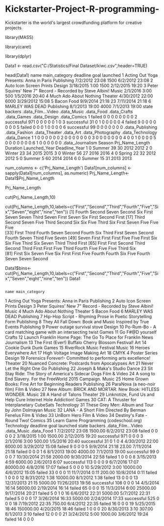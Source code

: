 # Kickstarter-Project-R-programming-
Kickstarter is the world's largest crowdfunding platform for creative projects

library(MASS)

library(caret)

library(dplyr)

Data1 <- read.csv("C:/Statistics/Final Dataset/kiwc.csv",header=TRUE)

head(Data1)
                                                      name main_category        deadline goal        launched
1                  Acting Out Yoga Presents: Anna in Paris    Publishing  7/2/2012 23:08 1500  6/2/2012 23:08
2                                  Auto Icon Screen Prints        Design  3/18/2015 1:00 1500 2/12/2015 19:20
3 Peter Squires' New 7" Record - Recorded by Steve Albini!         Music   2/1/2016 3:00  500  1/5/2016 20:40
4                                   Much Ado About Nothing       Theater 4/30/2012 22:00 6000 3/29/2012 15:08
5                                                    Bacon          Food  9/9/2014 21:18   23 7/11/2014 21:18
6                                          MARLEY WAS DEAD    Publishing  8/1/2013 19:00 4000  7/1/2013 19:00
       state backers .data_Film...Video .data_Music .data_Food .data_Crafts .data_Games .data_Design .data_Comics
1     failed       0                  0           0          0            0           0            0            0
2 successful     971                  0           0          0            0           0            1            0
3 successful      31                  0           1          0            0           0            0            0
4     failed       9                  0           0          0            0           0            0            0
5     failed       0                  0           0          1            0           0            0            0
6 successful      99                  0           0          0            0           0            0            0
  .data_Publishing .data_Fashion .data_Theater .data_Art .data_Photography .data_Technology .data_Dance
1                1             0             0         0                 0                0           0
2                0             0             0         0                 0                0           0
3                0             0             0         0                 0                0           0
4                0             0             1         0                 0                0           0
5                0             0             0         0                 0                0           0
6                1             0             0         0                 0                0           0
  .data_Journalism Season Prj_Name_Length Duration Launched_Year Deadline_Year
1                0 Summer              39       30          2012          2012
2                0 Winter              23       34          2015          2015
3                0 Winter              56       27          2016          2016
4                0 Spring              22       32          2012          2012
5                0 Summer               5       60          2014          2014
6                0 Summer              15       31          2013          2013

num_columns <- c('Prj_Name_Length')
Data1[num_columns] <- sapply(Data1[num_columns], as.numeric)
Prj_Name_Length<-Data1$Prj_Name_Length

Prj_Name_Length

cut(Prj_Name_Length,10)

cut(Prj_Name_Length,10,labels=c("First","Second","Third","Fourth","Five","Six","Seven","eight","nine","ten"))
  [1] Fourth Second Seven  Second Six    First  Seven  Seven  Third  Seven  First  Seven  Six    First  Second First 
  [17] Third  Second Seven  Five   Third  Second Six    Six    Five   Third  Six    First  Seven  Five   Five   Five  
  [33] First  Third  Fourth Seven  Second Fourth Six    Third  First  Seven  Second Fourth Seven  Third  Five   Seven 
  [49] Seven  First  First  First  Five   Five   First  Six    Six    Five   Third  Six    Seven  Third  Third  First 
  [65] First  First  Second Third  Second Third  First  First  Five   Third  Fourth Five   Five   Five   Third  Six   
  [81] First  Six    Seven  Five   Six    First  First  Five   Fourth Fourth Six    Five   Fourth Seven  Seven  Second
  
  
Data1$bins<-cut(Prj_Name_Length,10,labels=c("First","Second","Third","Fourth","Five","Six","Seven","eight","nine","ten"))
Data1

                                                                                       name main_category
1                                                   Acting Out Yoga Presents: Anna in Paris    Publishing
2                                                                   Auto Icon Screen Prints        Design
3                                  Peter Squires' New 7" Record - Recorded by Steve Albini!         Music
4                                                                    Much Ado About Nothing       Theater
5                                                                                     Bacon          Food
6                                                                           MARLEY WAS DEAD    Publishing
7                                Hip-Hop Script - Rhyming Prose in Poetic Storytelling Form    Publishing
8                                They All Fall Down: Book and Music Inspired by True Events    Publishing
9                                                               Power outage survival stove        Design
10                              Po-Rum-Bo - A card matching game with an intersecting twist         Games
11                                                                         Go F#@D yourself        Crafts
12                             Launch Franklin Home Page: The Go To Place for Franklin News    Journalism
13                                       The First (Ever!) Buffalo Cherry Blossom Festival!           Art
14                                                                         Cookie Dunk Dunk         Games
15                                                                 RiverRock Music Festival         Music
16                                                                        Heroes Everywhere           Art
17                                                                High Voltage Image Making           Art
18                                                                     CMYK 4 Poster Series        Design
19                             Forensics Forever!- Committed to performing arts excellence!       Theater
20                                             Nuanced Concrete: Postcards from Apocalypses           Art
21                                                               Never Let the Right One Go    Publishing
22                                                                   Joseph & Maka's Studio         Dance
23                                       Sit Stay Ride: The Story of America's Sidecar Dogs  Film & Video
24                                  A song to End Slavery. For the FreeWorld 2015 Campaign.         Music
25                                         Home Grown Books: Fine Art for Beginning Readers    Publishing
26                                                               ParaNova (a neo-noir film)  Film & Video
27                                   New Album: BRICK AND MORTAR. New Book: HITLESS WONDER.         Music
28                                                                         A Hand of Talons       Theater
29                               Linknotize, Fund Us and Help Cure Internet Hole Addiction!         Games
30                                              CAT: A Thruster for Interplanetary CubeSats    Technology
31                                          These Grey Men: Album and Tour by John Dolmayan         Music
32                                           LANA - A Short Film Directed By Berman Fenelus  Film & Video
33                                                                              UnBorn Hero  Film & Video
34                                                              Destiny's Fate - Round Two!        Comics
35                                                  Learn Game Programming (codeschool.org)    Technology
              deadline         goal         launched      state backers .data_Film...Video .data_Music .data_Food
1       7/2/2012 23:08      1500.00   6/2/2012 23:08     failed       0                  0           0          0
2       3/18/2015 1:00      1500.00  2/12/2015 19:20 successful     971                  0           0          0
3        2/1/2016 3:00       500.00   1/5/2016 20:40 successful      31                  0           1          0
4      4/30/2012 22:00      6000.00  3/29/2012 15:08     failed       9                  0           0          0
5       9/9/2014 21:18        23.00  7/11/2014 21:18     failed       0                  0           0          1
6       8/1/2013 19:00      4000.00   7/1/2013 19:00 successful      99                  0           0          0
7     10/30/2014 21:58      2000.00  9/30/2014 22:58     failed       1                  0           0          0
8       3/15/2013 4:59      6000.00    2/6/2013 6:07 successful     113                  0           0          0
9       6/7/2016 17:07     80000.00   4/8/2016 17:07     failed       5                  0           0          0
10      5/29/2012 3:00     10000.00   4/6/2012 15:05     failed      33                  0           0          0
11      11/7/2014 0:11       200.00   10/8/2014 0:11     failed       1                  0           0          0
12      8/31/2012 1:38     10000.00    8/1/2012 1:38     failed      13                  0           0          0
13    12/31/2013 21:15      5000.00 11/26/2013 19:56 successful     108                  0           0          0
14      4/5/2014 16:14     56000.00  2/19/2014 16:14     failed      65                  0           0          0
15      11/3/2014 6:00     25000.00  9/17/2014 20:21     failed       5                  0           1          0
16      6/6/2012 22:31      5000.00   5/7/2012 22:31     failed       5                  0           0          0
17     3/26/2014 16:33      5000.00  2/24/2014 17:33 successful     525                  0           0          0
18     7/19/2012 22:35       750.00   6/4/2012 22:35     failed      16                  0           0          0
19     5/25/2015 18:46    150000.00  4/20/2015 18:46     failed       1                  0           0          0
20      8/30/2013 3:10       307.00    8/1/2013 3:10     failed      12                  0           0          0
21      3/24/2012 5:00      1000.00   3/6/2012 19:24     failed      14                  0           0          0
  
  
  
